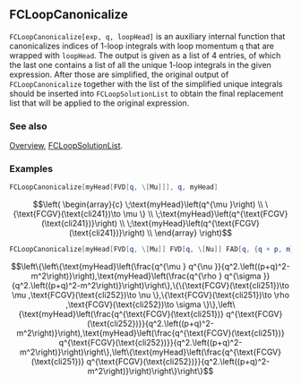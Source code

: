 ## FCLoopCanonicalize

`FCLoopCanonicalize[exp, q, loopHead]` is an auxiliary internal function that canonicalizes indices of 1-loop integrals with loop momentum `q` that are wrapped with `loopHead`. The output is given as a list of 4 entries, of which the last one contains a list of all the unique 1-loop integrals in the given expression. After those are simplified, the original output of `FCLoopCanonicalize` together with the list of the simplified unique integrals should be inserted into `FCLoopSolutionList` to obtain the final replacement list that will be applied to the original expression.

### See also

[Overview](Extra/FeynCalc.md), [FCLoopSolutionList](FCLoopSolutionList.md).

### Examples

```mathematica
FCLoopCanonicalize[myHead[FVD[q, \[Mu]]], q, myHead]
```

$$\left(
\begin{array}{c}
 \;\text{myHead}\left(q^{\mu }\right) \\
 \{\text{FCGV}(\text{cli241})\to \mu \} \\
 \;\text{myHead}\left(q^{\text{FCGV}(\text{cli241})}\right) \\
 \;\text{myHead}\left(q^{\text{FCGV}(\text{cli241})}\right) \\
\end{array}
\right)$$

```mathematica
FCLoopCanonicalize[myHead[FVD[q, \[Mu]] FVD[q, \[Nu]] FAD[q, {q + p, m}]] + myHead[FVD[q, \[Rho]] FVD[q, \[Sigma]] FAD[q, {q + p, m}]], q, myHead]
```

$$\left\{\left\{\text{myHead}\left(\frac{q^{\mu } q^{\nu }}{q^2.\left((p+q)^2-m^2\right)}\right),\text{myHead}\left(\frac{q^{\rho } q^{\sigma }}{q^2.\left((p+q)^2-m^2\right)}\right)\right\},\{\{\text{FCGV}(\text{cli251})\to \mu ,\text{FCGV}(\text{cli252})\to \nu \},\{\text{FCGV}(\text{cli251})\to \rho ,\text{FCGV}(\text{cli252})\to \sigma \}\},\left\{\text{myHead}\left(\frac{q^{\text{FCGV}(\text{cli251})} q^{\text{FCGV}(\text{cli252})}}{q^2.\left((p+q)^2-m^2\right)}\right),\text{myHead}\left(\frac{q^{\text{FCGV}(\text{cli251})} q^{\text{FCGV}(\text{cli252})}}{q^2.\left((p+q)^2-m^2\right)}\right)\right\},\left\{\text{myHead}\left(\frac{q^{\text{FCGV}(\text{cli251})} q^{\text{FCGV}(\text{cli252})}}{q^2.\left((p+q)^2-m^2\right)}\right)\right\}\right\}$$

